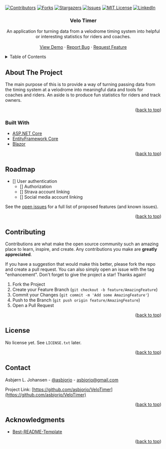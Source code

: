 <div id="top"></div>
<!--
*** Thanks for checking out the Best-README-Template. If you have a suggestion
*** that would make this better, please fork the repo and create a pull request
*** or simply open an issue with the tag "enhancement".
*** Don't forget to give the project a star!
*** Thanks again! Now go create something AMAZING! :D
-->



<!-- PROJECT SHIELDS -->
<!--
*** I'm using markdown "reference style" links for readability.
*** Reference links are enclosed in brackets [ ] instead of parentheses ( ).
*** See the bottom of this document for the declaration of the reference variables
*** for contributors-url, forks-url, etc. This is an optional, concise syntax you may use.
*** https://www.markdownguide.org/basic-syntax/#reference-style-links
-->
[![Contributors][contributors-shield]][contributors-url]
[![Forks][forks-shield]][forks-url]
[![Stargazers][stars-shield]][stars-url]
[![Issues][issues-shield]][issues-url]
[![MIT License][license-shield]][license-url]
[![LinkedIn][linkedin-shield]][linkedin-url]



<h3 align="center">Velo Timer</h3>

  <p align="center">
    An application for turning data from a velodrome timing system into helpful or interesting statistics for riders and coaches.
    <br />
    <!-- <a href="https://github.com/asbjorjo/VeloTimer"><strong>Explore the docs »</strong></a>
    <br />--!>
    <br />
    <a href="http://velotimer.azurewebsites.net/">View Demo</a>
    ·
    <a href="https://github.com/asbjorjo/VeloTimer/issues">Report Bug</a>
    ·
    <a href="https://github.com/asbjorjo/VeloTimer/issues">Request Feature</a>
  </p>
</div>



<!-- TABLE OF CONTENTS -->
<details>
  <summary>Table of Contents</summary>
  <ol>
    <li>
      <a href="#about-the-project">About The Project</a>
      <ul>
        <li><a href="#built-with">Built With</a></li>
      </ul>
    </li>
    <li><a href="#roadmap">Roadmap</a></li>
    <li><a href="#contributing">Contributing</a></li>
    <li><a href="#license">License</a></li>
    <li><a href="#contact">Contact</a></li>
    <li><a href="#acknowledgments">Acknowledgments</a></li>
  </ol>
</details>



<!-- ABOUT THE PROJECT -->
## About The Project

The main purpose of this is to provide a way of turning passing data from the timing system at a velodrome into meaningful data and tools for coaches and riders.
An aside is to produce fun statistics for riders and track owners.

<p align="right">(<a href="#top">back to top</a>)</p>



### Built With

* [ASP.NET Core](https://dotnet.microsoft.com/apps/aspnet)
* [EntityFramework Core](https://docs.microsoft.com/en-us/ef/)
* [Blazor](https://dotnet.microsoft.com/apps/aspnet/web-apps/blazor)

<p align="right">(<a href="#top">back to top</a>)</p>

<!-- ROADMAP -->
## Roadmap

- [] User authentication
    - [] Authorization
    - [] Strava account linking
    - [] Social media account linking

See the [open issues](https://github.com/asbjorjo/VeloTimer/issues) for a full list of proposed features (and known issues).

<p align="right">(<a href="#top">back to top</a>)</p>



<!-- CONTRIBUTING -->
## Contributing

Contributions are what make the open source community such an amazing place to learn, inspire, and create. Any contributions you make are **greatly appreciated**.

If you have a suggestion that would make this better, please fork the repo and create a pull request. You can also simply open an issue with the tag "enhancement".
Don't forget to give the project a star! Thanks again!

1. Fork the Project
2. Create your Feature Branch (`git checkout -b feature/AmazingFeature`)
3. Commit your Changes (`git commit -m 'Add some AmazingFeature'`)
4. Push to the Branch (`git push origin feature/AmazingFeature`)
5. Open a Pull Request

<p align="right">(<a href="#top">back to top</a>)</p>



<!-- LICENSE -->
## License

No license yet. See `LICENSE.txt` later.

<p align="right">(<a href="#top">back to top</a>)</p>



<!-- CONTACT -->
## Contact

Asbjørn L. Johansen - [@asbjorjo](https://twitter.com/asbjorjo) - asbjorjo@gmail.com

Project Link: [https://github.com/asbjorjo/VeloTimer](https://github.com/asbjorjo/VeloTimer)

<p align="right">(<a href="#top">back to top</a>)</p>



<!-- ACKNOWLEDGMENTS -->
## Acknowledgments

* [Best-README-Template](https://github.com/othneildrew/Best-README-Template)

<p align="right">(<a href="#top">back to top</a>)</p>



<!-- MARKDOWN LINKS & IMAGES -->
<!-- https://www.markdownguide.org/basic-syntax/#reference-style-links -->
[contributors-shield]: https://img.shields.io/github/contributors/asbjorjo/VeloTimer.svg?style=for-the-badge
[contributors-url]: https://github.com/asbjorjo/VeloTimer/graphs/contributors
[forks-shield]: https://img.shields.io/github/forks/asbjorjo/VeloTimer.svg?style=for-the-badge
[forks-url]: https://github.com/asbjorjo/VeloTimer/network/members
[stars-shield]: https://img.shields.io/github/stars/asbjorjo/VeloTimer.svg?style=for-the-badge
[stars-url]: https://github.com/asbjorjo/VeloTimer/stargazers
[issues-shield]: https://img.shields.io/github/issues/asbjorjo/VeloTimer.svg?style=for-the-badge
[issues-url]: https://github.com/asbjorjo/VeloTimer/issues
[license-shield]: https://img.shields.io/github/license/asbjorjo/VeloTimer.svg?style=for-the-badge
[license-url]: https://github.com/asbjorjo/VeloTimer/blob/master/LICENSE.txt
[linkedin-shield]: https://img.shields.io/badge/-LinkedIn-black.svg?style=for-the-badge&logo=linkedin&colorB=555
[linkedin-url]: https://linkedin.com/in/asbjorjo
